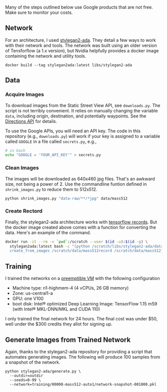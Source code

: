 
Many of the steps outlined below use Google products that are not free. Make sure to monitor your costs. 

## Network

For an architecture, I used [stylegan2-ada](https://github.com/NVlabs/stylegan2-ada). They detail a few ways to work with their network and tools. The network was built using an older version of Tensforflow (a 1.x version), but Nvidia helpfully provides a docker image containing the network and utility tools. 

```
docker build --tag stylegan2ada:latest libs/stylegan2-ada
```

## Data

### Acquire Images

To download images from the Static Street View API, see `downloads.py`. The script is not terribly convenient. It relies on manually changing the variable `data`, including origin, destination, and potentially waypoints. See the [Directions API](https://developers.google.com/maps/documentation/directions/overview) for details. 

To use the Google APIs, you will need an API key. The code in this repository (e.g., `downloads.py`) will work if your key is assigned to a variable called `GOOGLE` in a file called `secrets.py`, e.g.,

```bash
# in bash
echo "GOOGLE = 'YOUR_API_KEY'" > secrets.py
```

### Clean Images

The images will be downloaded as 640x460 jpg files. That's an awkward size, not being a power of 2. Use the commandline funtion defined in `shrink_images.py` to reduce them to 512x512.

```bash
python shrink_images.py "data-raw/**/*jpg" data/mass512
```

### Create Rectord

Finally, the stylegan2-ada architecture works with [tensorflow records](https://www.tensorflow.org/tutorials/load_data/tfrecord). But the docker image created above comes with a function for converting the data. Here's an example of the command.

```bash
docker run -it --rm -v `pwd`:/scratch --user $(id -u):$(id -g) \
  stylegan2ada:latest bash -c "(python /scratch/libs/stylegan2-ada/dataset_tool.py  \
  create_from_images /scratch/data/mass512record /scratch/data/mass512)"
```

## Training

I trained the networks on a [preemptible VM](https://cloud.google.com/preemptible-vms/) with the following configuration

- Machine type: n1-highmem-4 (4 vCPUs, 26 GB memory)
- Zone: us-central1-a
- GPU: one V100
- boot disk:  Intel® optimized Deep Learning Image: TensorFlow 1.15 m59 (with Intel® MKL-DNN/MKL and CUDA 110)

I only trained the final network for 24 hours. The final cost was under $50, well under the $300 credits they allot for signing up.

## Generate Images from Trained Network

Again, thanks to the stylegan2-ada repository for providing a script that automates generating images. The following will produce 100 samples from a snapshot of the network.  

```
python stylegan2-ada/generate.py \
  --outdir=outdir 
  --seeds=0-99 \
  --network=training/00000-mass512-auto1/network-snapshot-001000.pkl
```